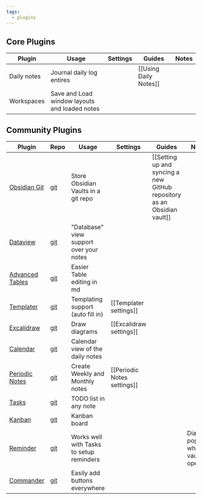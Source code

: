 ```yaml
---
tags:
  - plugins
---
```


## Core Plugins

| Plugin                                                             | Usage                               | Settings                | Guides                                                                  | Notes |
| ------------------------------------------------------------------ | ----------------------------------- | ----------------------- | ----------------------------------------------------------------------- | ----- |
| Daily notes             | Journal daily log entires |                         | [[Using Daily Notes]] |       |
| Workspaces | Save and Load window layouts and loaded notes                       |  |                                                                         |       |
## Community Plugins
| Plugin                                                             | Repo                                                           | Usage                                    | Settings                | Guides                                                                  | Notes                                |
| ------------------------------------------------------------------ | -------------------------------------------------------------- | ---------------------------------------- | ----------------------- | ----------------------------------------------------------------------- | ------------------------------------ |
| [Obsidian Git](obsidian://show-plugin?id=obsidian-git)             | [git](https://github.com/denolehov/obsidian-git)               | Store Obsidian Vaults in a git repo      |                         | [[Setting up and syncing a new GitHub repository as an Obsidian vault]] |                                      |
| [Dataview](obsidian://show-plugin?id=dataview)                     | [git](https://github.com/blacksmithgu/obsidian-dataview)       | "Database" view support over your notes  |                         |                                                                         |                                      |
| [Advanced Tables](obsidian://show-plugin?id=table-editor-obsidian) | [git](https://github.com/tgrosinger/advanced-tables-obsidian)  | Easier Table editing in md               |                         |                                                                         |                                      |
| [Templater](obsidian://show-plugin?id=templater-obsidian)          | [git](https://github.com/SilentVoid13/Templater)               | Templating support (auto fill in)        | [[Templater settings]]  |                                                                         |                                      |
| [Excalidraw](obsidian://show-plugin?id=obsidian-excalidraw-plugin) | [git](https://github.com/zsviczian/obsidian-excalidraw-plugin) | Draw diagrams                            | [[Excalidraw settings]] |                                                                         |                                      |
| [Calendar](obsidian://show-plugin?id=calendar)                     | [git](https://github.com/liamcain/obsidian-calendar-plugin)    | Calendar view of the daily notes         |                         |                                                                         |                                      |
| [Periodic Notes](obsidian://show-plugin?id=periodic-notes)         | [git](https://github.com/liamcain/obsidian-periodic-notes)     | Create Weekly and Monthly notes          | [[Periodic Notes settings]]                        |                                                                         |                                      |
| [Tasks](obsidian://show-plugin?id=obsidian-tasks-plugin)           | [git](https://github.com/obsidian-tasks-group/obsidian-tasks)  | TODO list in any note                    |                         |                                                                         |                                      |
| [Kanban](obsidian://show-plugin?id=obsidian-kanban)                | [git](https://github.com/mgmeyers/obsidian-kanban)             | Kanban board                             |                         |                                                                         |                                      |
| [Reminder](obsidian://show-plugin?id=obsidian-reminder-plugin)     | [git](https://github.com/uphy/obsidian-reminder)               | Works well with Tasks to setup reminders |                         |                                                                         | Dialogue popups while vault is open. |
| [Commander](obsidian://show-plugin?id=cmdr)                        | [git](https://github.com/phibr0/obsidian-commander)            | Easily add buttons everywhere            |                         |                                                                         |                                      |


